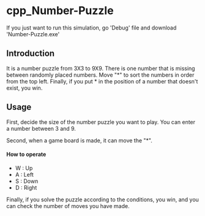 # cpp_Number-Puzzle
If you just want to run this simulation, go 'Debug' file and download 'Number-Puzzle.exe'

## Introduction
It is a number puzzle from 3X3 to 9X9.
There is one number that is missing between randomly placed numbers.
Move "*" to sort the numbers in order from the top left.
Finally, if you put * in the position of a number that doesn't exist, you win.

## Usage
First, decide the size of the number puzzle you want to play. You can enter a number between 3 and 9.


Second, when a game board is made, it can move the "*".
#### How to operate
- W : Up
- A : Left
- S : Down
- D : Right


Finally, if you solve the puzzle according to the conditions, you win, and you can check the number of moves you have made.
